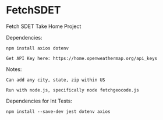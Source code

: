 # FetchSDET
Fetch SDET Take Home Project

Dependencies:

    npm install axios dotenv    

    Get API Key here: https://home.openweathermap.org/api_keys

Notes:

    Can add any city, state, zip within US

    Run with node.js, specifically node fetchgeocode.js

Dependencies for Int Tests:

    npm install --save-dev jest dotenv axios



